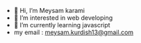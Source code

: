 - 👋 Hi, I’m Meysam karami
- 👀 I’m interested in web developing 
- 🌱 I’m currently learning javascript
- my email : meysam.kurdish13@gmail.com

<!---
MeY3amK/MeY3amK is a ✨ special ✨ repository because its `README.md` (this file) appears on your GitHub profile.
You can click the Preview link to take a look at your changes.
--->
